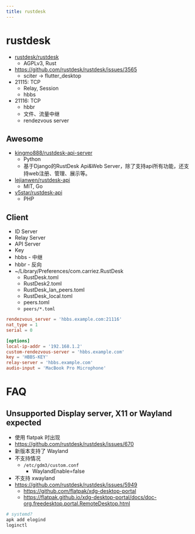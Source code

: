 ```yaml
---
title: rustdesk
---
```


# rustdesk

- [rustdesk/rustdesk](https://github.com/rustdesk/rustdesk)
  - AGPLv3, Rust
- https://github.com/rustdesk/rustdesk/issues/3565
  - sciter -> flutter_desktop
- 21115: TCP
  - Relay, Session
  - hbbs
- 21116: TCP
  - hbbr
  - 文件、流量中继
  - rendezvous server

## Awesome

- [kingmo888/rustdesk-api-server](https://github.com/kingmo888/rustdesk-api-server)
  - Python
  - 基于Django的RustDesk Api&Web Server，除了支持api所有功能，还支持web注册、管理、展示等。
- [lejianwen/rustdesk-api](https://github.com/lejianwen/rustdesk-api)
  - MIT, Go
- [v5star/rustdesk-api](https://github.com/v5star/rustdesk-api)
  - PHP

## Client

- ID Server
- Relay Server
- API Server
- Key
- hbbs - 中继
- hbbr - 反向
- ~/Library/Preferences/com.carriez.RustDesk
  - RustDesk.toml
  - RustDesk2.toml
  - RustDesk_lan_peers.toml
  - RustDesk_local.toml
  - peers.toml
  - `peers/*.toml`

```toml title="RustDesk2.toml"
rendezvous_server = 'hbbs.example.com:21116'
nat_type = 1
serial = 0

[options]
local-ip-addr = '192.168.1.2'
custom-rendezvous-server = 'hbbs.example.com'
key = 'HBBS-KEY'
relay-server = 'hbbs.example.com'
audio-input = 'MacBook Pro Microphone'
```

# FAQ

## Unsupported Display server, X11 or Wayland expected

- 使用 flatpak 时出现
- https://github.com/rustdesk/rustdesk/issues/670
- 新版本支持了 Wayland
- 不支持情况
  - `/etc/gdm3/custom.conf`
    - WaylandEnable=false
- 不支持 xwayland
- https://github.com/rustdesk/rustdesk/issues/5949
  - https://github.com/flatpak/xdg-desktop-portal
  - https://flatpak.github.io/xdg-desktop-portal/docs/doc-org.freedesktop.portal.RemoteDesktop.html

```bash
# systemd?
apk add elogind
loginctl
```
